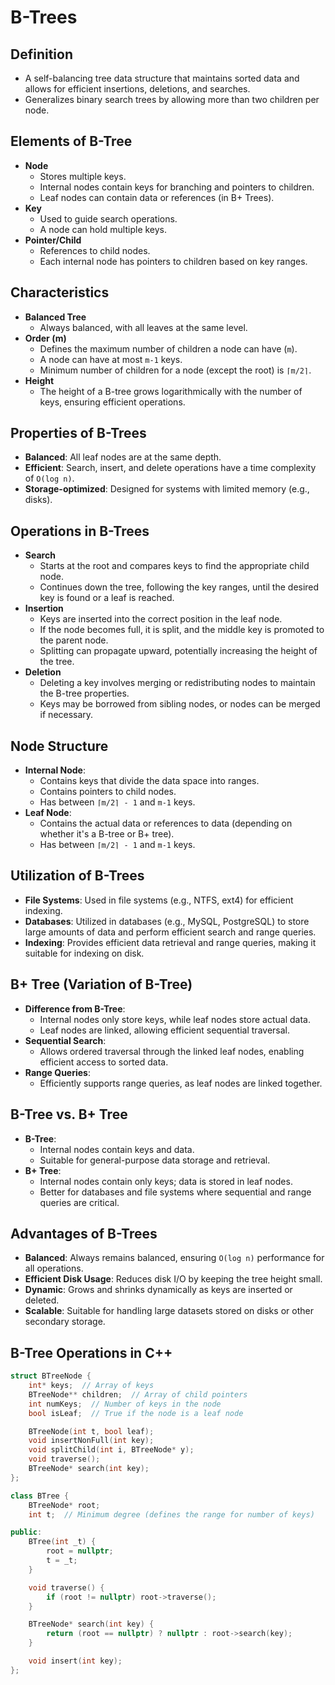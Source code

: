 # B-Trees

## Definition
- A self-balancing tree data structure that maintains sorted data and allows for efficient insertions, deletions, and searches.
- Generalizes binary search trees by allowing more than two children per node.

## Elements of B-Tree
- **Node**
  - Stores multiple keys.
  - Internal nodes contain keys for branching and pointers to children.
  - Leaf nodes can contain data or references (in B+ Trees).
- **Key**
  - Used to guide search operations.
  - A node can hold multiple keys.
- **Pointer/Child**
  - References to child nodes.
  - Each internal node has pointers to children based on key ranges.

## Characteristics
- **Balanced Tree**
  - Always balanced, with all leaves at the same level.
- **Order (m)**
  - Defines the maximum number of children a node can have (`m`).
  - A node can have at most `m-1` keys.
  - Minimum number of children for a node (except the root) is `⌈m/2⌉`.
- **Height**
  - The height of a B-tree grows logarithmically with the number of keys, ensuring efficient operations.

## Properties of B-Trees
- **Balanced**: All leaf nodes are at the same depth.
- **Efficient**: Search, insert, and delete operations have a time complexity of `O(log n)`.
- **Storage-optimized**: Designed for systems with limited memory (e.g., disks).

## Operations in B-Trees
- **Search**
  - Starts at the root and compares keys to find the appropriate child node.
  - Continues down the tree, following the key ranges, until the desired key is found or a leaf is reached.
- **Insertion**
  - Keys are inserted into the correct position in the leaf node.
  - If the node becomes full, it is split, and the middle key is promoted to the parent node.
  - Splitting can propagate upward, potentially increasing the height of the tree.
- **Deletion**
  - Deleting a key involves merging or redistributing nodes to maintain the B-tree properties.
  - Keys may be borrowed from sibling nodes, or nodes can be merged if necessary.

## Node Structure
- **Internal Node**:
  - Contains keys that divide the data space into ranges.
  - Contains pointers to child nodes.
  - Has between `⌈m/2⌉ - 1` and `m-1` keys.
- **Leaf Node**:
  - Contains the actual data or references to data (depending on whether it's a B-tree or B+ tree).
  - Has between `⌈m/2⌉ - 1` and `m-1` keys.

## Utilization of B-Trees
- **File Systems**: Used in file systems (e.g., NTFS, ext4) for efficient indexing.
- **Databases**: Utilized in databases (e.g., MySQL, PostgreSQL) to store large amounts of data and perform efficient search and range queries.
- **Indexing**: Provides efficient data retrieval and range queries, making it suitable for indexing on disk.

## B+ Tree (Variation of B-Tree)
- **Difference from B-Tree**:
  - Internal nodes only store keys, while leaf nodes store actual data.
  - Leaf nodes are linked, allowing efficient sequential traversal.
- **Sequential Search**:
  - Allows ordered traversal through the linked leaf nodes, enabling efficient access to sorted data.
- **Range Queries**:
  - Efficiently supports range queries, as leaf nodes are linked together.

## B-Tree vs. B+ Tree
- **B-Tree**:
  - Internal nodes contain keys and data.
  - Suitable for general-purpose data storage and retrieval.
- **B+ Tree**:
  - Internal nodes contain only keys; data is stored in leaf nodes.
  - Better for databases and file systems where sequential and range queries are critical.

## Advantages of B-Trees
- **Balanced**: Always remains balanced, ensuring `O(log n)` performance for all operations.
- **Efficient Disk Usage**: Reduces disk I/O by keeping the tree height small.
- **Dynamic**: Grows and shrinks dynamically as keys are inserted or deleted.
- **Scalable**: Suitable for handling large datasets stored on disks or other secondary storage.

## B-Tree Operations in C++
```cpp
struct BTreeNode {
    int* keys;  // Array of keys
    BTreeNode** children;  // Array of child pointers
    int numKeys;  // Number of keys in the node
    bool isLeaf;  // True if the node is a leaf node

    BTreeNode(int t, bool leaf);
    void insertNonFull(int key);
    void splitChild(int i, BTreeNode* y);
    void traverse();
    BTreeNode* search(int key);
};

class BTree {
    BTreeNode* root;
    int t;  // Minimum degree (defines the range for number of keys)

public:
    BTree(int _t) {
        root = nullptr;
        t = _t;
    }

    void traverse() {
        if (root != nullptr) root->traverse();
    }

    BTreeNode* search(int key) {
        return (root == nullptr) ? nullptr : root->search(key);
    }

    void insert(int key);
};

